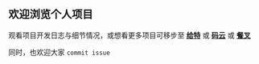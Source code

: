 ## 欢迎浏览个人项目
观看项目开发日志与细节情况，或想看更多项目可移步至 **[给特](https://github.com/haiw2/MonkeyScript/)** 或 **[码云](https://gitee.com/haiw2/MonkeyScript/)** 或 **[餐叉](https://greasyfork.org/zh-CN/users/812860-haiw2)**

同时，也欢迎大家 `commit issue`

